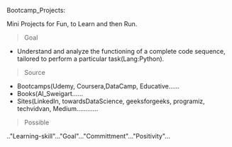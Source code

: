 Bootcamp_Projects:

Mini Projects for Fun, to Learn and then Run.

> Goal 
* Understand and analyze the functioning of a complete code sequence, tailored to perform a particular task(Lang:Python).

> Source 
* Bootcamps(Udemy, Coursera,DataCamp, Educative......
* Books(Al_Sweigart......
* Sites(LinkedIn, towardsDataScience, geeksforgeeks, programiz, techvidvan, Medium............

>Possible

.."Learning-skill"..."Goal"..."Committment"..."Positivity"...
